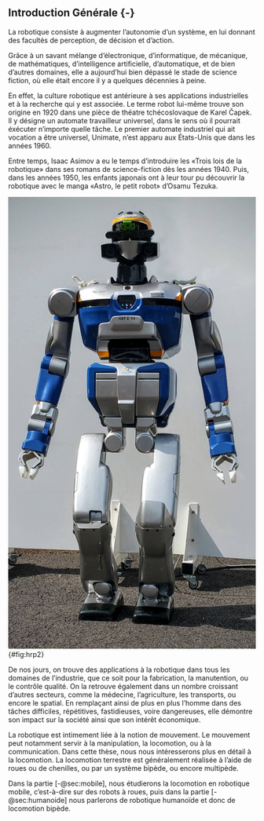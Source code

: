 ## Introduction Générale {-}

La robotique consiste à augmenter l’autonomie d’un système, en lui donnant des facultés de perception, de décision et
d’action.

Grâce à un savant mélange d’électronique, d’informatique, de mécanique, de mathématiques, d’intelligence artificielle,
d’automatique, et de bien d’autres domaines, elle a aujourd’hui bien dépassé le stade de science fiction, où elle était
encore il y a quelques décennies à peine.

En effet, la culture robotique est antérieure à ses applications industrielles et à la recherche qui y est associée. Le
terme robot lui-même trouve son origine en 1920 dans une pièce de théatre tchécoslovaque de Karel Čapek. Il y désigne
un automate travailleur universel, dans le sens où il pourrait éxécuter n’importe quelle tâche. Le premier automate
industriel qui ait vocation a être universel, Unimate, n’est apparu aux États-Unis que dans les années 1960.

Entre temps, Isaac Asimov a eu le temps d’introduire les «Trois lois de la robotique» dans ses romans de
science-fiction dès les années 1940. Puis, dans les années 1950, les enfants japonais ont à leur tour pu découvrir la
robotique avec le manga «Astro, le petit robot» d’Osamu Tezuka.


<!--TODO refrase-->
<!--Ce manga a ensuite initié un nouveau genre, celui des «Mecha», mettant en scène des armures robotisées humanoïdes,-->
<!--généralement utilisées au combat. De ce genre sont entre autres issus les univers de Gundam et de Patlabor, pour-->
<!--lesquels Yutaka Izubuchi a travaillé en temps que designer, avant de dessiner la première véritable plateforme de-->
<!--recherche en robotique humanoïde, HRP-2, financée par le programme japonais «Humanoid Robotics Project».-->

<!--Suite à une collaboration franco-japonaise, le LAAS-CNRS est le seul laboratoire à disposer d’une telle plateforme en-->
<!--dehors du Japon, et ce depuis 2006: il s’agit d’HRP-2 14 ([@fig:hrp2]).-->

![HRP-2 14, au LAAS-CNRS en 2015](imgs/hrp2.jpg){#fig:hrp2}

<!--flemme, futur, évolution de la société-->

De nos jours, on trouve des applications à la robotique dans tous les domaines de l’industrie, que ce soit pour la
fabrication, la manutention, ou le contrôle qualité. On la retrouve également dans un nombre croissant d’autres
secteurs, comme la médecine, l’agriculture, les transports, ou encore le spatial. En remplaçant ainsi de plus en plus
l’homme dans des tâches difficiles, répétitives, fastidieuses, voire dangereuses, elle démontre son impact sur la
société ainsi que son intérêt économique.

<!--manque un truc ici-->
<!--typiquement le truc de jpl: le mouvement, c’est la vie-->

La robotique est intimement liée à la notion de mouvement. Le mouvement peut notamment servir à la manipulation, la
locomotion, ou à la communication. Dans cette thèse, nous nous intéresserons plus en détail à la locomotion. La
locomotion terrestre est généralement réalisée à l’aide de roues ou de chenilles, ou par un système bipède, ou encore
multipède.

Dans la partie [-@sec:mobile], nous étudierons la locomotion en robotique mobile, c’est-à-dire sur des robots à
roues, puis dans la partie [-@sec:humanoide] nous parlerons de robotique humanoïde et donc de locomotion bipède.
